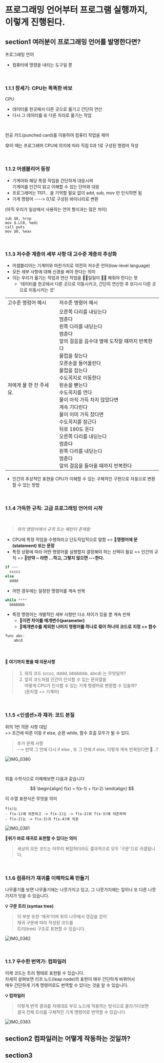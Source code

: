 # 프로그래밍 언어부터 프로그램 실행까지, <br>이렇게 진행된다.

## section1 여러분이 프로그래밍 언어를 발명한다면?

프로그래밍 언어
- 컴퓨터에 명령을 내리는 도구일 뿐


<br>

### 1.1.1 창세기: CPU는 똑똑한 바보

CPU
- 데이터를 한곳에서 다른 곳으로 옮기고 간단히 연산
- 다시 그 데이터를 또 다른 자리로 옮기는 작업
<br>

천공 카드(punched card)를 이용하여 컴퓨터 작업을 제어

😰이 때는 프로그래머 CPU에 의지에 따라 직접 0과 1로 구성된 명령어 작성

<br>

### 1.1.2 어셈블리어 등장
- 기계어와 해당 특정 작업을 간단하게 대응시켜 <br>기계어를 인간이 읽고 이해할 수 있는 단어와 대응
- 프로그래머는 1101... 을 기억할 필요 없이 add, sub, mov 만 인식하면 됨
- 기계 명령어 ----> 0,1로 구성된 바이너리로 변환

(아직 우리가 일상에서 사용하는 언어 형식과는 많은 차이)

```assmbly
sub $8, %rsp
mov $.LC0, %edi
call puts
mov $0, %eax
```


<br>

### 1.1.3 저수준 계층의 세부 사항 대 고수준 계층의 추상화
- 어셈블리어는 기계어와 마찬가지로 여전히 저수준 언어(low-level language)
- 모든 세부 사항에 대해 신경을 써야 한다는 의미
- 이는 우리가 옮기는 작업과 연산 작업을 ✌🏻일일이 ✌🏻 해줘야 한다는 뜻
  - '데이터를 한곳에서 다른 곳으로 이동시키고, 간단히 연산한 후 또다시 다른 곳으로 이동시키는 것'

<table>
 <tr>
    <td>고수준 명렁어 예시</td>
    <td>저수준 명령어 예시</td>
  </tr>
 <tr>
    <td>저에게 물 한 잔 주세요.</td>
    <td>오른쪽 다리를 내딛는다 <br>멈춘다 <br>왼쪽 다리를 내딛는다 <br>멈춘다 <br>앞의 걸음을 음수대 옆에 도착할 떄까지 반복한다 <br>물컵을 찾는다 <br>오른손을 들어올린다 <br>물컵을 잡는다 <br>수도꼭지로 이동한다 <br>왼손을 뻗는다 <br>수도꼭지를 연다 <br>물이 아직 가득 차지 않았다면 <br>계속 기다린다 <br>물이 이미 가득 찼다면 <br>수도꼭지를 잠근다 <br>뒤로 180도 돈다 <br>오른쪽 다리를 내딛는다 <br>멈춘다 <br>왼쪽 다리를 내딛는다 <br>멈춘다 <br> 앞의 걸음을 돌아올 때까지 반복한다 </td>
  </tr>
</table>

- 인간의 추상적인 표현을 CPU가 이해할 수 있는 구체적인 구현으로 자동으로 변환할 수 있는 방법


<br>

### 1.1.4 가득한 규칙: 고급 프로그래밍 언어의 시작

<br>

> _위의 명렁어에서 규칙 또는 패턴이 존재함_
- CPU에 특정 작업을 수행하라고 단도직입적으로 말함 => 📌**명령어에 문(statement) 또는 문장**
- 특정 상황에 따라 어떤 명령어를 실행할지 결정해야 하는 선택이 필요 => 인간의 규칙 => 📌**만약 ~ 라면 ...하고, 그렇지 않으면 ---한다.**
```kotlin
if ~~~
  ccccc
else
  dddd
```
- 어떤 경우에는 일정한 명령어를 계속 반복
```kotlin
while ****
  bbbbbbb
```
- 특정 명령어는 개별적인 세부 사항만 다소 차이가 있을 뿐 계속 반복
  - 📌**이런 차이를 매개변수(parameter)**
  - 📌**매개변수를 제외한 나머지 명령어를 하나로 묶어 하나의 코드로 지정 => 함수**
```kotlin
func abc:
    abcd
```
<br>

#### 🧐 여기까지 봤을 때 의문사항
> 1. 위의 코드 (cccc, dddd, bbbbbbb, abcd) 는 무엇일까? <br>
> 2. 앞의 코드처럼 인간이 인식할 수 있는 문자열을 
> <br> 어떻게 CPU가 인식할 수 있는 기계 명령어로 변환할 수 있을까? <br> (문자열 => 기계어)


<br>

### 1.1.5 <인셉션>과 재귀: 코드 본질

위의 1번 의문 사항 대답 <br>
=> 조건에 따른 이동 if else, 순환 while, 함수 호출 모두가 될 수 있다.
> 추가 문제 사항 <br>
> --> 만약 그 안에 다시 if else , 또 그 안에 if else, 이렇게 계속 반복된다면 🤮 ..? 

![IMG_0380](https://github.com/user-attachments/assets/3058a8e5-f35f-4104-8e4a-7fe82dd8f9fd)

<br>

위를 수학식으로 이해해보면 다음과 같습니다

$$
\begin{align}
f(x) = f(x-1) + f(x-2)
\end{align}
$$


이 수열 표현식은 무엇을 의미
```text
f(x)는
- f(x-1)에 의존하고 -> f(x-1)는 -> f(x-2)와 f(x-3)에 의존하며
- f(x-2)는 -> f(x-3)과 f(x-4)에 의존
```
![IMG_0381](https://github.com/user-attachments/assets/5219d271-f49a-4667-ab50-0c9b0695f6e4)

**📌위가 바로 재귀로 표현할 수 있다는 의미**
> 세상의 모든 코드는 아무리 복잡하더라도 결과적으로 모두 '구문'으로 귀결됩니다.

<br>

### 1.1.6 컴퓨터가 재귀를 이해하도록 만들기

나무줄기를 보면 나무줄기에는 나뭇가지고 있고, 그 나뭇가지에는 잎이나 또 다른 나뭇가지가 잇을 수 있습니다. <br>

**💡 구문 트리 (syntax tree)**
> 이 부분 또한 '재귀'이며
위의 나무에서 영감을 얻어 <br>
재귀 구문에 따라 작성된 코드를 <br>
트리(tree) 구조로 표현할 수 있습니다. <br>

![IMG_0382](https://github.com/user-attachments/assets/2cedc592-7d0d-4270-83e7-e577b1bf2c78)

<br>

### 1.1.7 우수한  번역가: 컴파일러

이제 코드는 트리 형태로 표현될 수 있습니다. <br>
자세히 살펴보면 리프 노드(leap node)의 표현이 매우 간단하게 바뀌어서 <br>
매우 간단하게 기계 명령어로도 번역할 수 있다는 것을 알 수 있습니다.

**💡 컴파일러**
> 이렇게 번역 결과를 차례대로 부모 노드에 적용하는 방식으로 올라가다보면 <br>
결국 전체 트리를 구체적인 기계 명령어로 번역할 수 있습니다.

![IMG_0383](https://github.com/user-attachments/assets/89d00ffd-98cf-4043-830a-685d64fa375f)







## section2 컴파일러는 어떻게 작동하는 것일까?

## section3 
